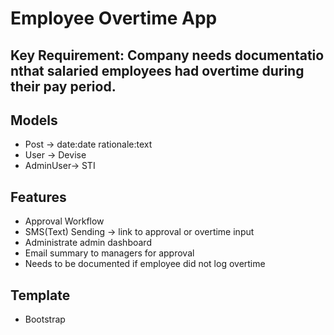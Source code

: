 # Employee Overtime App

## Key Requirement: Company needs documentatio nthat salaried employees had overtime during their pay period.

## Models
- Post -> date:date rationale:text
- User -> Devise
- AdminUser-> STI

## Features
- Approval Workflow
- SMS(Text) Sending -> link to approval or overtime input
- Administrate admin dashboard
- Email summary to managers for approval
- Needs to be documented if employee did not log overtime

## Template
- Bootstrap


<!-- Note, added test email to console, six password minimum  -->